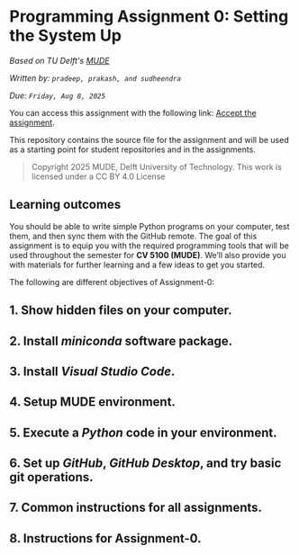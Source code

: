 # Programming Assignment 0: Setting the System Up

*Based on TU Delft's [MUDE](http://mude.citg.tudelft.nl/)*

*Written by: `pradeep, prakash, and sudheendra`*

*Due: `Friday, Aug 8, 2025`*

You can access this assignment with the following link: [Accept the assignment](https://classroom.github.com/a/znBJT12E).

This repository contains the source file for the assignment and will be used as a starting point for student repositories and in the assignments.

> Copyright 2025 MUDE, Delft University of Technology. This work is licensed under a CC BY 4.0 License

## Learning outcomes 

You should be able to write simple Python programs on your computer, test them, and then sync them with the GitHub remote. The goal of this assignment is to equip you with the required programming tools that will be used throughout the semester for **CV 5100 (MUDE)**. We’ll also provide you with materials for further learning and a few ideas to get you started. 

The following are different objectives of Assignment-0:

## 1. Show hidden files on your computer.
## 2. Install _miniconda_ software package.
## 3. Install _Visual Studio Code_.
## 4. Setup MUDE environment.
## 5. Execute a _Python_ code in your environment.
## 6. Set up _GitHub_, _GitHub Desktop_, and try basic git operations.
## 7. Common instructions for all assignments.
## 8. Instructions for Assignment-0.


